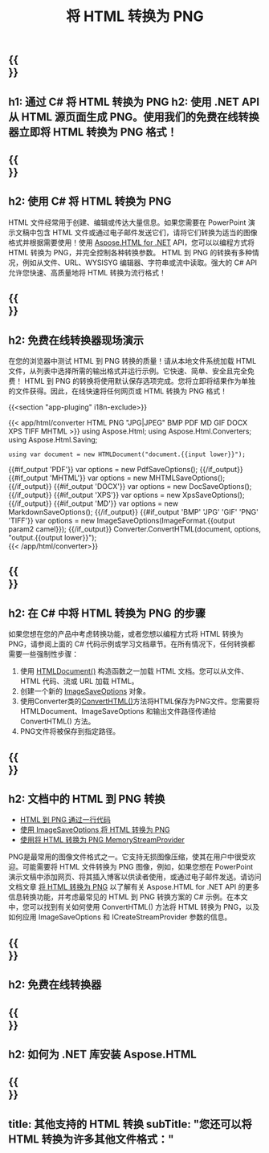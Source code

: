 ﻿---
translation: true
template: /templates/_template-conversion-child.md
title: 将 HTML 转换为 PNG
description: 在 C# 中将 HTML 转换为 PNG。在 ASP.NET 或任何 .NET 应用程序中轻松使用转换器 API。免费试用在线 HTML 到 PNG 转换器！
url: /net/conversion/html-to-png/
family: html
platformtag: net
feature: conversion
informat: HTML
outformat: PNG
otherformats: PDF DOCX XPS JPEG GIF PNG TIFF BMP XHTML MHTML MD
---

{{<section banner>}}
---
h1: 通过 C# 将 HTML 转换为 PNG
h2: 使用 .NET API 从 HTML 源页面生成 PNG。使用我们的免费在线转换器立即将 HTML 转换为 PNG 格式！
---

{{<section overview>}}
---
h2: 使用 C# 将 HTML 转换为 PNG
---

HTML 文件经常用于创建、编辑或传达大量信息。如果您需要在 PowerPoint 演示文稿中包含 HTML 文件或通过电子邮件发送它们，请将它们转换为适当的图像格式并根据需要使用！使用 [Aspose.HTML for .NET](https://products.aspose.com/html/net/) API，您可以以编程方式将 HTML 转换为 PNG，并完全控制各种转换参数。 HTML 到 PNG 的转换有多种情况，例如从文件、URL、WYSISYG 编辑器、字符串或流中读取。强大的 C# API 允许您快速、高质量地将 HTML 转换为流行格式！

{{<section demos>}}
---
h2: 免费在线转换器现场演示
---

在您的浏览器中测试 HTML 到 PNG 转换的质量！请从本地文件系统加载 HTML 文件，从列表中选择所需的输出格式并运行示例。它快速、简单、安全且完全免费！ HTML 到 PNG 的转换将使用默认保存选项完成。您将立即将结果作为单独的文件获得。因此，在线快速将任何网页或 HTML 转换为 PNG 格式！

{{<section "app-pluging" i18n-exclude>}}

{{< app/html/converter HTML PNG "JPG|JPEG" BMP PDF MD GIF DOCX XPS TIFF MHTML >}}
using Aspose.Html;
using Aspose.Html.Converters;
using Aspose.Html.Saving;

    using var document = new HTMLDocument("document.{{input lower}}");
{{#if_output 'PDF'}}
    var options = new PdfSaveOptions();
{{/if_output}}
{{#if_output 'MHTML'}}
    var options = new MHTMLSaveOptions();
{{/if_output}}
{{#if_output 'DOCX'}}
    var options = new DocSaveOptions();
{{/if_output}}
{{#if_output 'XPS'}}
    var options = new XpsSaveOptions();
{{/if_output}}
{{#if_output 'MD'}}
    var options = new MarkdownSaveOptions();
{{/if_output}}
{{#if_output 'BMP' 'JPG' 'GIF' 'PNG' 'TIFF'}}
    var options = new ImageSaveOptions(ImageFormat.{{output param2 camel}});
{{/if_output}}
    Converter.ConvertHTML(document, options, "output.{{output lower}}");   
{{< /app/html/converter>}} 


{{<section steps>}}
---
h2: 在 C# 中将 HTML 转换为 PNG 的步骤
---

如果您想在您的产品中考虑转换功能，或者您想以编程方式将 HTML 转换为 PNG，请参阅上面的 C# 代码示例或学习文档章节。在所有情况下，任何转换都需要一些强制性步骤：
1. 使用 [HTMLDocument()](https://reference.aspose.com/html/net/aspose.html/htmldocument) 构造函数之一加载 HTML 文档。您可以从文件、HTML 代码、流或 URL 加载 HTML。
1. 创建一个新的 [ImageSaveOptions](https://reference.aspose.com/html/net/aspose.html.saving/imagesaveoptions) 对象。
1. 使用Converter类的[ConvertHTML()](https://reference.aspose.com/html/net/aspose.html.converters/converter/converthtml/)方法将HTML保存为PNG文件。您需要将 HTMLDocument、ImageSaveOptions 和输出文件路径传递给 ConvertHTML() 方法。
1. PNG文件将被保存到指定路径。




{{<section documentation>}}
---
h2: 文档中的 HTML 到 PNG 转换
---

  - <a href="https://docs.aspose.com/html/net/converting-between-formats/html-to-png/#html-to-png-by-a-single-line-of-code " target="_blank">HTML 到 PNG 通过一行代码</a>
  - <a href="https://docs.aspose.com/html/net/converting-between-formats/html-to-png/#convert-html-to-png-using-imagesaveoptions" target="_blank" >使用 ImageSaveOptions 将 HTML 转换为 PNG</a>
   - <a href="https://docs.aspose.com/html/net/converting-between-formats/html-to-png/#output-stream-providers" target="_blank">使用将 HTML 转换为 PNG MemoryStreamProvider</a>

PNG是最常用的图像文件格式之一。它支持无损图像压缩，使其在用户中很受欢迎。可能需要将 HTML 文件转换为 PNG 图像，例如，如果您想在 PowerPoint 演示文稿中添加网页、将其插入博客以供读者使用，或通过电子邮件发送。请访问文档文章 [将 HTML 转换为 PNG](https://docs.aspose.com/html/net/converting-between-formats/html-to-png/) 以了解有关 Aspose.HTML for .NET API 的更多信息转换功能，并考虑最常见的 HTML 到 PNG 转换方案的 C# 示例。在本文中，您可以找到有关如何使用 ConvertHTML() 方法将 HTML 转换为 PNG，以及如何应用 ImageSaveOptions 和 ICreateStreamProvider 参数的信息。

{{<section online-converters>}}
---
h2: 免费在线转换器
---

{{<section get-started>}}
---
h2: 如何为 .NET 库安装 Aspose.HTML
---

{{<section other-conversions>}}
---
title: 其他支持的 HTML 转换
subTitle: "您还可以将 HTML 转换为许多其他文件格式："
---